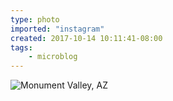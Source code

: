 ```yaml
---
type: photo
imported: "instagram"
created: 2017-10-14 10:11:41-08:00
tags:
    - microblog
---
```

![Monument Valley, AZ](/media/images/photos/2017/10/c0d58ac16f9d3a4fc3a011f18753ec97.jpg)

